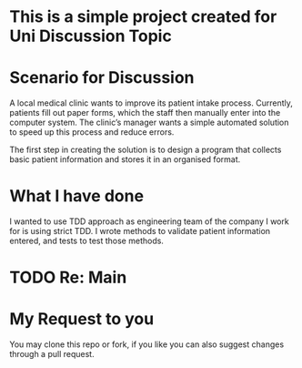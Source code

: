 # This is a simple project created for Uni Discussion Topic

# Scenario for Discussion
A local medical clinic wants to improve its patient intake process. Currently, patients fill out paper forms, which the staff then manually enter into the computer system. The clinic’s manager wants a simple automated solution to speed up this process and reduce errors.

The first step in creating the solution is to design a program that collects basic patient information and stores it in an organised format.

# What I have done
I wanted to use TDD approach as engineering team of the company I work for is using strict TDD. 
I wrote methods to validate patient information entered, and tests to test those methods. 

# TODO Re: Main

# My Request to you
You may clone this repo or fork, if you like you can also suggest changes through a pull request. 
